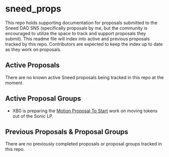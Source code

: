 # sneed_props
This repo holds supporting documentation for proposals submitted to the Sneed DAO SNS (specifically proposals by me, but the community is encouraged to utilize the space to track and support proposals they submit). This readme file will index into active and previous proposals tracked by this repo. Contributors are expected to keep the index up to date as they work on proposals.

## Active Proposals
There are no known active Sneed proposals being tracked in this repo at the moment.

## Active Proposal Groups
- XB0 is preparing the [Motion Proposal To Start](propGroups/xb0_SonicSwapLPMove/xb0.0_motionToStart.md) work on moving tokens out of the Sonic LP. 

## Previous Proposals & Proposal Groups
There are no previously completed proposals or proposal groups tracked in this repo.
